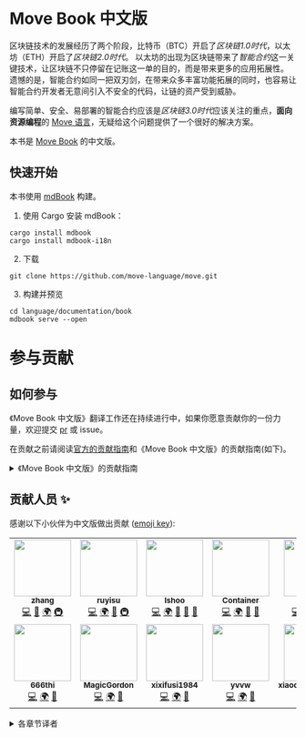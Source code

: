 # Move Book 中文版

区块链技术的发展经历了两个阶段，比特币（BTC）开启了*区块链1.0时代*，以太坊（ETH）开启了*区块链2.0时代*。
以太坊的出现为区块链带来了*智能合约*这一关键技术，让区块链不只停留在记账这一单的目的，而是带来更多的应用拓展性。
遗憾的是，智能合约如同一把双刃剑，在带来众多丰富功能拓展的同时，也容易让智能合约开发者无意间引入不安全的代码，让链的资产受到威胁。

编写简单、安全、易部署的智能合约应该是*区块链3.0时代*应该关注的重点，**面向资源编程**的 [Move 语言](https://github.com/move-language/move)，无疑给这个问题提供了一个很好的解决方案。

本书是 [Move Book](https://move-language.github.io/move/) 的中文版。

## 快速开始

本书使用 [mdBook](https://rust-lang.github.io/mdBook/) 构建。

1. 使用 Cargo 安装 mdBook：

```shell
cargo install mdbook
cargo install mdbook-i18n
```

2. 下载

```shell
git clone https://github.com/move-language/move.git
```

3. 构建并预览

```shell
cd language/documentation/book
mdbook serve --open
```


# 参与贡献



## 如何参与

《Move Book 中文版》翻译工作还在持续进行中，如果你愿意贡献你的一份力量，欢迎提交 [pr](https://github.com/move-language/move) 或 issue。

在贡献之前请阅读[官方的贡献指南](https://github.com/move-language/move/blob/main/CONTRIBUTING.md)和《Move Book 中文版》的贡献指南(如下)。


<details>
<summary>《Move Book 中文版》的贡献指南</summary>

本翻译项目由 [*Move 中文社区（MoveCC）*](https://github.com/move-cc)[发起](https://github.com/move-language/move/issues/353)，并与 [MoveDAO 社区](https://github.com/move-dao)共同初步完善。
目前工作仍在进行中！

欢迎所有对 Move 感兴趣的朋友一起加入到《Move Book 中文版》的翻译工作中。

感谢您有兴趣为 **《Move Book 中文版》** 做出贡献！有很多方法可以做出贡献，我们感谢所有这些方式。

### 提交 PR 的 Commits 格式

```text
[move-book-zh] 关于这个 PR 的描述信息
```

### 文档规范

请参考：[中文技术文档的写作规范](https://github.com/ruanyf/document-style-guide)

#### 断句

本书使用 Markdown 作为源文件，使用 [mdBook](https://github.com/rust-lang/mdBook) 作为渲染引擎。

由于中英文有所区别，换行后渲染引擎会自动追加一个空格。为了优化视觉体验，中文一个段落内不必换行，保持中文的段内容为一个物理行。

英文是由空格分隔的文本，所以不存在上述问题。

#### 中英文混排规范

文中出现中英文混排时，中文与英文之间需要添加一个空格。如果英文单词结尾，此时单词与标点符号之间不添加空格。

#### 数字规范

数字之间需要添加一个空格，如果数字带有英文单位，那么数字与英文单位之间不能添加空格。如果数字后带有中文单位，需要添加一个空格。

```text
正确：如果一个 1s 的帧被划分为 10 个时隙，每个时隙为 100ms。

错误：如果一个1s的帧被划分为10个时隙，每个时隙为100ms。

错误：如果一个 1 s 的帧被划分为10个时隙，每个时隙为 100 ms。
```

#### 逗号问题

英文中，没有顿号这种标点符号，逗号常用分隔并列的句子成分或结构。

英文中，像 `and` 并列词的前面通常会有一个 `,`，但在中文里表示对象之间的并列关系时，`和`的前面不能带逗号。

```text
War, famine, and flood are terrible.
战争, 饥荒和洪水都是很可怕的。
```

#### 冒号和逗号的使用场景规范

冒号通常用在“问、答、说、指出、宣布、证明、表明、例如”一类动词后面，表示提起下文。
如果在较短的提示句子中，需要将 `：` 改为 `，`；如果提示内容比较多，则使用 `：` 来提起下文：

示例1，提起的内容短少：

```text
十六进制字符串是以 x 为前缀的带引号的字符串文字，例如x'48656C6C6F210A'
```

示例2，提起的内容多：

```text
在这些情况下，vector 的类型是从元素类型或从动态数组的使用上推断出来的。如果无法推断类型或者只是为了更清楚地表示，则可以显式指定类型：

vector<T>[]: vector<T>
vector<T>[e1, ..., en]: vector<T>
```

</details>



## 贡献人员 ✨

感谢以下小伙伴为中文版做出贡献 ([emoji key](https://allcontributors.org/docs/en/emoji-key)):

<!-- ALL-CONTRIBUTORS-LIST:START - Do not remove or modify this section -->
<!-- prettier-ignore-start -->
<!-- markdownlint-disable -->
<table>
  <tr>
    <td align="center"><a href="https://github.com/Kusou1"><img src="https://avatars.githubusercontent.com/u/57334674?v=4?s=100" width="100px;" alt=""/><br /><sub><b>zhang</b></sub></a><br /><a href="https://github.com/move-dao/move-book-zh/commits?author=Kusou1" title="Code">💻</a> <a href="https://github.com/move-dao/move-book-zh/commits?author=Kusou1" title="Documentation">📖</a> <a href="#translation-Kusou1" title="Translation">🌍</a> <a href="#infra-Kusou1" title="Infrastructure (Hosting, Build-Tools, etc)">🚇</a></td>
    <td align="center"><a href="https://github.com/ruy1su"><img src="https://avatars.githubusercontent.com/u/9391802?v=4?s=100" width="100px;" alt=""/><br /><sub><b>ruyisu</b></sub></a><br /><a href="https://github.com/move-dao/move-book-zh/commits?author=ruy1su" title="Code">💻</a> <a href="#translation-ruy1su" title="Translation">🌍</a> <a href="https://github.com/move-dao/move-book-zh/commits?author=ruy1su" title="Documentation">📖</a> <a href="https://github.com/move-dao/move-book-zh/pulls?q=is%3Apr+reviewed-by%3Aruy1su" title="Reviewed Pull Requests">🚇</a></td>
    <td align="center"><a href="https://github.com/lshoo"><img src="https://avatars.githubusercontent.com/u/670440?v=4?s=100" width="100px;" alt=""/><br /><sub><b>lshoo</b></sub></a><br /><a href="https://github.com/move-dao/move-book-zh/commits?author=lshoo" title="Code">💻</a> <a href="#translation-lshoo" title="Translation">🌍</a> <a href="https://github.com/move-dao/move-book-zh/commits?author=lshoo" title="Documentation">📖</a> <a href="#ideas-lshoo" title="Ideas, Planning, & Feedback">🤔</a> <a href="https://github.com/move-dao/move-book-zh/pulls?q=is%3Apr+reviewed-by%3Alshoo" title="Reviewed Pull Requests">👀</a></td>
    <td align="center"><a href="https://github.com/Container-00"><img src="https://avatars.githubusercontent.com/u/61052480?v=4?s=100" width="100px;" alt=""/><br /><sub><b>Container</b></sub></a><br /><a href="https://github.com/move-dao/move-book-zh/commits?author=Container-00" title="Code">💻</a> <a href="#translation-Container-00" title="Translation">🌍</a> <a href="https://github.com/move-dao/move-book-zh/commits?author=Container-00" title="Documentation">📖</a> <a href="https://github.com/move-dao/move-book-zh/pulls?q=is%3Apr+reviewed-by%3AContainer-00" title="Reviewed Pull Requests">👀</a></td>
    <td align="center"><a href="https://github.com/nosalt99"><img src="https://avatars.githubusercontent.com/u/22558493?v=4?s=100" width="100px;" alt=""/><br /><sub><b>nosalt</b></sub></a><br /><a href="https://github.com/move-dao/move-book-zh/commits?author=nosalt99" title="Code">💻</a> <a href="#translation-nosalt99" title="Translation">🌍</a> <a href="https://github.com/move-dao/move-book-zh/commits?author=nosalt99" title="Documentation">📖</a> <a href="#infra-nosalt99" title="Infrastructure (Hosting, Build-Tools, etc)">🚇</a></td>
    <td align="center"><a href="https://github.com/geometryolife"><img src="https://avatars.githubusercontent.com/u/54882546?v=4?s=100" width="100px;" alt=""/><br /><sub><b>geometryolife</b></sub></a><br /><a href="https://github.com/move-language/move/commits?author=geometryolife" title="Code">💻</a> <a href="#translation-geometryolife" title="Translation">🌍</a> <a href="#talk-geometryolife" title="Talks">📢</a></td>
  </tr>
  <tr>
    <td align="center"><a href="https://github.com/666thi"><img src="https://avatars.githubusercontent.com/u/109965699?v=4?s=100" width="100px;" alt=""/><br /><sub><b>666thi</b></sub></a><br /><a href="https://github.com/move-dao/move-book-zh/commits?author=666thi" title="Code">💻</a> <a href="#translation-666thi" title="Translation">🌍</a> <a href="#talk-666thi" title="Talks">📢</a></td>
    <td align="center"><a href="https://github.com/MagicGordon"><img src="https://avatars.githubusercontent.com/u/19465870?v=4?s=100" width="100px;" alt=""/><br /><sub><b>MagicGordon</b></sub></a><br /><a href="https://github.com/move-dao/move-book-zh/commits?author=MagicGordon" title="Code">💻</a> <a href="#translation-MagicGordon" title="Translation">🌍</a> <a href="#talk-MagicGordon" title="Talks">📢</a></td>
    <td align="center"><a href="https://github.com/xixifusi1984"><img src="https://avatars.githubusercontent.com/u/39210551?v=4?s=100" width="100px;" alt=""/><br /><sub><b>xixifusi1984</b></sub></a><br /><a href="https://github.com/move-dao/move-book-zh/commits?author=xixifusi1984" title="Code">💻</a> <a href="#translation-xixifusi1984" title="Translation">🌍</a> <a href="#talk-xixifusi1984" title="Talks">📢</a></td>
    <td align="center"><a href="https://github.com/yvvw"><img src="https://avatars.githubusercontent.com/u/15168529?v=4?s=100" width="100px;" alt=""/><br /><sub><b>yvvw</b></sub></a><br /><a href="https://github.com/move-dao/move-book-zh/commits?author=yvvw" title="Code">💻</a> <a href="#translation-yvvw" title="Translation">🌍</a> <a href="#talk-yvvw" title="Talks">📢</a></td>
    <td align="center"><a href="https://github.com/xiaochuan891102"><img src="https://avatars.githubusercontent.com/u/109952533?v=4?s=100" width="100px;" alt=""/><br /><sub><b>xiaochuan891102</b></sub></a><br /><a href="https://github.com/move-dao/move-book-zh/commits?author=xiaochuan891102" title="Code">💻</a> <a href="#translation-xiaochuan891102" title="Translation">🌍</a> <a href="#talk-xiaochuan891102" title="Talks">📢</a></td>
    <td align="center"><a href="https://github.com/stephenLee"><img src="https://avatars.githubusercontent.com/u/1144508?v=4?s=100" width="100px;" alt=""/><br /><sub><b>stephenLee</b></sub></a><br /><a href="https://github.com/move-dao/move-book-zh/commits?author=stephenLee" title="Code">💻</a> <a href="#translation-stephenLee" title="Translation">🌍</a> <a href="#talk-stephenLee" title="Talks">📢</a></td>
  </tr>
</table>

<!-- markdownlint-restore -->
<!-- prettier-ignore-end -->

<!-- ALL-CONTRIBUTORS-LIST:END -->



<details>
<summary>各章节译者</summary>

|    | 章节                       | 译者                                           | 校对                                                                                |
|----|----------------------------|------------------------------------------------|-------------------------------------------------------------------------------------|
| 0  | Intoduction                | Tom                                            | [@lshoo](https://github.com/lshoo)、[@Joe Chen](https://github.com/geometryolife)   |
| 1  | Modules and Scripts        | [@Kusou1](https://github.com/kusou1)           | [@lshoo](https://github.com/lshoo)、[@Joe Chen](https://github.com/geometryolife)   |
| 2  | Move Tutorial              | loadi、[@leego](https://github.com/leego)      | [@Joe Chen](https://github.com/geometryolife)                                       |
| 3  | Integers                   | Tom                                            | [@lshoo](https://github.com/lshoo)、[@Joe Chen](https://github.com/geometryolife)   |
| 4  | Bool                       | Tom                                            | [@lshoo](https://github.com/lshoo)、[@Joe Chen](https://github.com/geometryolife)   |
| 5  | Address                    | ([@stephenLee](https://github.com/stephenLee)) | [@lshoo](https://github.com/lshoo)、[@Joe Chen](https://github.com/geometryolife)   |
| 6  | Vector                     | ([@stephenLee](https://github.com/stephenLee)) | [@lshoo](https://github.com/lshoo)、[@Joe Chen](https://github.com/geometryolife)   |
| 7  | Signer                     | ([@stephenLee](https://github.com/stephenLee)) | [@lshoo](https://github.com/lshoo)、[@Joe Chen](https://github.com/geometryolife)   |
| 8  | References                 | container                                      | [@lshoo](https://github.com/lshoo)、[@Joe Chen](https://github.com/geometryolife)   |
| 9  | Tuples and Unit            | container                                      | [@lshoo](https://github.com/lshoo)、[@Joe Chen](https://github.com/geometryolife)   |
| 10 | Local Variables and Scopes | @ruyisu                                        | [@lshoo](https://github.com/lshoo)、[@Joe Chen](https://github.com/geometryolife)   |
| 11 | Equality                   | @ruyisu                                        | [@lshoo](https://github.com/lshoo)、[@Joe Chen](https://github.com/geometryolife)   |
| 12 | Abort and Assert           | @ruyisu                                        | [@lshoo](https://github.com/lshoo)、[@Joe Chen](https://github.com/geometryolife)   |
| 13 | Conditionals               | [@Kusou1](https://github.com/kusou1)           | [@lshoo](https://github.com/lshoo)、[@Joe Chen](https://github.com/geometryolife)   |
| 14 | While and Loop             | [@Kusou1](https://github.com/kusou1)           | [@lshoo](https://github.com/lshoo)、[@Joe Chen](https://github.com/geometryolife)   |
| 15 | Functions                  | @nosalt99                                      | [@lshoo](https://github.com/lshoo)、[@Joe Chen](https://github.com/geometryolife)   |
| 16 | Structs and Resource       | @nosalt99                                      | [@lshoo](https://github.com/lshoo)、[@Joe Chen](https://github.com/geometryolife)   |
| 17 | Constants                  | @nosalt99                                      | [@lshoo](https://github.com/lshoo)、[@Joe Chen](https://github.com/geometryolife)   |
| 18 | Generics                   | 小川                                           | [@lshoo](https://github.com/lshoo)、[@Joe Chen](https://github.com/geometryolife)   |
| 19 | Type Abilities             | 小川                                           | [@lshoo](https://github.com/lshoo)、[@Joe Chen](https://github.com/geometryolife)   |
| 20 | Uses and Aliases           | 小川                                           | [@ruyisu](https://github.com/ruy1su)、[@Joe Chen](https://github.com/geometryolife) |
| 21 | Friends                    | @xiaochuan891102                               | [@ruyisu](https://github.com/ruy1su)、[@Joe Chen](https://github.com/geometryolife) |
| 22 | Packages                   | @xiaochuan891102                               | [@ruyisu](https://github.com/ruy1su)、[@Joe Chen](https://github.com/geometryolife) |
| 23 | Unit Test                  | [@yvvw](https://github.com/yvvw)               | [@ruyisu](https://github.com/ruy1su)、[@Joe Chen](https://github.com/geometryolife) |
| 24 | Global Storage Structure   | [@yvvw](https://github.com/yvvw)               | [@ruyisu](https://github.com/ruy1su)、[@Joe Chen](https://github.com/geometryolife) |
| 25 | Global Storage Operators   | [@yvvw](https://github.com/yvvw)               | [@ruyisu](https://github.com/ruy1su)、[@Joe Chen](https://github.com/geometryolife) |
| 26 | Standard Library           | @MagicGordon                                   | [@ruyisu](https://github.com/ruy1su)、[@Joe Chen](https://github.com/geometryolife) |
| 27 | Coding Conventions         | @MagicGordon                                   | [@ruyisu](https://github.com/ruy1su)、[@Joe Chen](https://github.com/geometryolife) |

</details>

